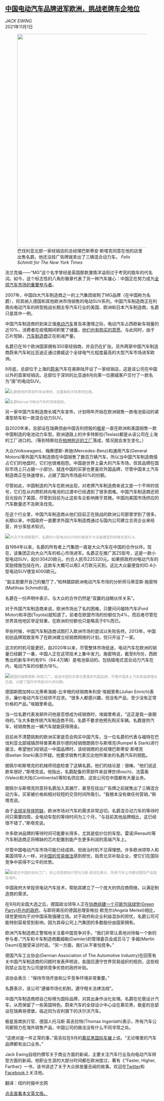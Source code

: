<!--1635761222000-->
[中国电动汽车品牌进军欧洲，挑战老牌车企地位](https://cn.nytimes.com/business/20211101/electric-cars-china-europe/)
------

<address>JACK EWING</address><time pudate="2021-11-01 05:30:10" datetime="2021-11-01 05:30:10">2021年11月1日</time><figure><img src="https://images.weserv.nl/?url=static01.nyt.com/images/2021/11/01/business/00chinaautos-1/00chinaautos-1-master1050.jpg" width="1050" height="700"><figcaption>巴伐利亚北部一家经销店的总经理巴斯蒂安·斯塔克同意在他的店里出售名爵。他还没挂广告牌就卖出了三辆混合动力车。 <cite>Felix Schmitt for The New York Times</cite></figcaption></figure><section><p>法兰克福——“MG”这个名字曾经是英国那款激情洋溢但过于考究的跑车的代名词。如今，这个标志性的八角形徽章代表了另一种汽车雄心：中国正在努力成为<a href="https://cn.nytimes.com/business/20171010/china-hastens-the-world-toward-an-electric-car-future/">全球汽车市场的重要参与者</a>。</p><p>2007年，中国四大汽车制造商之一的上汽集团收购了MG品牌（在中国称为名爵），将其纳入德国和其他欧洲市场销售的电动SUV系列。中国汽车制造商正在利用向电动汽车的转型挑战长期主导汽车行业的美国、欧洲和日本汽车制造商，名爵只是其中一例。</p><p>中国汽车制造商的到来正值<a href="https://www.nytimes.com/2020/12/31/automobiles/tesla-german-automakers.html?searchResultPosition=32">电动汽车</a>普及率激增之际，电动汽车占西欧新车销量的近10%，消费者在疫情期间积累了储蓄，<a href="https://www.nytimes.com/2021/10/14/business/car-shortage-shopping.html" title="Link: https://www.nytimes.com/2021/10/14/business/car-shortage-shopping.html">他们也有购买的意愿</a>。与此同时，由于芯片短缺，<a href="https://www.nytimes.com/2021/04/23/business/auto-semiconductors-general-motors-mercedes.html">汽车制造商</a>正在削减产量。</p><p>名爵已在16个欧洲国家拥有350家经销商，并且仍在扩张。另外两家中国汽车制造商蔚来汽车和比亚迪正通过挪威这个全球电气化程度最高的大型汽车市场进军欧洲。</p><p>9月底，总部位于上海的<a href="https://cn.nytimes.com/business/20210226/china-nio-electric-cars/">蔚来</a>汽车在奥斯陆开设了一家经销店，这是该公司在中国以外的首家经销店。总部位于深圳的比亚迪8月向第一位挪威客户交付了一款名为“唐”的电动SUV。</p><p><img src="https://images.weserv.nl/?url=static01.nyt.com/images/2021/10/28/business/00chinaautos-2/00chinaautos-2-master1050.jpg"><small style="color: #999;">名爵使用的零部件来自博世、法雷奥和大陆等供应商。</small></p><p><img src="https://images.weserv.nl/?url=static01.nyt.com/images/2021/10/28/business/00chinaautos-3/00chinaautos-3-master1050.jpg"><small style="color: #999;">名爵Marvel R电动汽车的驾驶座舱。</small></p><p>另一家中国汽车制造商长城汽车宣布，计划明年开始在欧洲销售一款电池驱动的紧凑型轿车和一款混合动力SUV。</p><p>自2020年来，总部设在瑞典但由中国吉利控股的<a href="https://www.nytimes.com/2019/03/10/business/electric-cars-geneva-auto-show.html">极星</a>一直在欧洲和美国销售一款中国制造的电池动力车型。欧洲道路上的许多特斯拉(Teslas)都是从该公司在上海的工厂进口的。（等到特斯拉<a href="https://www.nytimes.com/2021/07/22/business/tesla-berlin.html">在柏林附近的工厂</a>落成，情况就会发生变化。）</p><p>大众(Volkswagen)、梅赛德斯-奔驰(Mercedes-Benz)和通用汽车(General Motors)等外国汽车制造商在中国销售了数百万辆汽车，所以当中国汽车制造商侵占它们的地盘时，它们也很难抱怨。中国是世界上最大的汽车市场，但其品牌在国际市场上只占据一小部分。就连中国的买家也更喜欢外国品牌，尽管中国本土汽车制造商正在快速增长，占据了国内市场逾40%的份额。</p><p>尽管如此，中国制造的汽车在欧洲出现，对老牌汽车制造商来说又是一个不祥的信号，它们在从内燃机转向电池的过渡中已经遇到了很多困难。中国汽车制造商还把目光投向了美国，尽管到目前为止这些车企影响微乎其微。中国向美国市场供应的汽车数量还不及斯洛伐克。</p><p>在这个行业里，中国汽车制造商从他们目前正在挑战的欧洲公司那里学到了很多。长期以来，中国政府一直要求外国汽车制造商通过与国内公司建立合资企业来经营，并分享技术知识。</p><p><img src="https://images.weserv.nl/?url=static01.nyt.com/images/2021/10/28/business/00chinaautos-6/merlin_193081323_058e3d84-0aa2-4b36-971d-e8889bfe7070-master1050.jpg"><small style="color: #999;">大众汽车成都展厅。名爵的小型电动SUV的价格低于大众最便宜的同类车型ID.4。</small></p><p>自1984年以来，名爵的所有者上汽集团一直是大众汽车在中国的合作伙伴。现在，该集团正向大众汽车的核心市场进军。名爵正在推广其ZS型号，这是一款小型电动SUV，起价30420欧元，约合人民币225320元。如果把政府对电动汽车的奖励措施包括在内，这款车大概可以用2.4万欧元买到。这比大众最便宜的ID.4小型电动SUV便宜4000欧元。</p><p>“副主厨要开自己的餐厅了，”柏林跟踪欧洲电动汽车市场的分析师马蒂亚斯·施密特(Matthias Schmidt)说。</p><p>名爵在一份声明中表示，与大众的合作仍然是“双赢的战略伙伴关系”。</p><p>对于外国汽车制造商来说，欧洲市场出了名的困难。只要问问福特汽车(Ford Motor)和丰田(Toyota)就知道了。前者在欧盟市场的份额仅为4%，而后者尽管在世界其他地区举足轻重，在欧洲的份额也只是略高于6%而已。</p><p>早些时候，中国汽车制造商试图打入欧洲市场的尝试以失败告终。2013年，中国初创品牌观致宣布了在欧洲建立经销商网络的计划，但只开设了一家。</p><p>这次的时机可能更好。自2020年以来，尽管整体市场低迷，电动汽车在欧洲的销量已经翻了一番，中国人正在这项技术上集中发力。施密特说，截至8月份，西欧售出的新车中约有9%（64.4万辆）是电池驱动的。包括插电式混合动力汽车在内，电动汽车的份额为18%。</p><p><img src="https://images.weserv.nl/?url=static01.nyt.com/images/2021/10/28/business/00chinaautos-5/merlin_194748210_9d4a9bc1-9bf4-42fa-b15e-76f63bc746ec-master1050.jpg"><small style="color: #999;">德国的梅赛德斯-奔驰工厂。就连中国的买家也更喜欢外国品牌，尽管中国本土汽车制造商增长迅速，占据了国内市场逾40%的份额。</small></p><p>德国斯图加特以北蒂希海姆-比辛根的经销商朱利安·埃姆里希(Julian Emrich)表示，廉价电动汽车已经供不应求。“很多人都感兴趣，但没有产品，至少没有正常价格的产品，”埃姆里希说。</p><p>当一位名爵代表发邮件问他是否想成为经销商时，埃姆里希说，“这正是我一直期待的。”与大多数传统汽车制造商不同，名爵不要求他预先购买车辆。名爵提供汽车，经销商售出一辆汽车就能获得佣金。</p><p>目前尚不清楚挑剔的欧洲买家是否会购买中国汽车。当一位名爵的代表与福特在巴伐利亚北部城镇昂特普莱希菲尔德的经销商朗佩尔与斯塔克(Rumpel & Stark)进行接洽，希望他们经销这一中国品牌时，该经销商的总经理巴斯蒂安·斯塔克(Bastian Stark)表示怀疑。他要求销售代表交出他所乘坐的名爵汽车的钥匙。</p><p>朗佩尔和斯塔克的机械师彻底检查了这辆名爵。他们的结论是：很棒。“他们说这款车很好，”斯塔克说。他指出，名爵配备的零部件来自博世(Bosch)、法雷奥(Valeo)和大陆(Continental)等知名供应商，这些公司在中国都有大量业务。</p><p>朗佩尔与斯塔克同意将名爵加入其展厅，甚至在挂出广告牌之前就售出了三辆混合动力车。买家被价格和相对较短的交货时间所吸引。“我根本没有做任何营销，”斯塔克说。</p><p>由于<a href="https://www.nytimes.com/2021/04/23/business/auto-semiconductors-general-motors-mercedes.html">全球半导体短缺</a>，欧洲市场对汽车的需求非常迫切。名爵混合动力车的等待时间只需要四周，全电动车型的等待时间为三个月，“与目前其他品牌相比，这已经很不错了，”斯塔克说。</p><p>许多欧洲品牌的等待时间可能要长得多，尤其是低价位的车型。雷诺(Renault)等汽车制造商正将稀缺的芯片配置到能产生更多利润的高端汽车上。</p><p>尽管中国电动汽车市场可能已经成熟，但政治时机不见得理想。许多欧洲领导人和美国领导人一样，对<a href="https://cn.nytimes.com/business/20201231/china-eu-investment-deal/">中国的贸易做法</a>感到担忧，指责北京补贴企业，使它们在国际竞争中获得不公平的优势。</p><p><img src="https://images.weserv.nl/?url=static01.nyt.com/images/2021/10/28/business/00chinaautos-4/merlin_184457430_747bc43b-997e-479a-9362-af0d57456ba1-master1050.jpg"><small style="color: #999;">极星在中国的吉利工厂。该公司首席执行官托马斯·英吉拉表示，所有汽车公司都试图将产品销往海外。</small></p><p>中国政府大举投资电动汽车技术，帮助其建立了一个庞大的供应商网络，以满足制造商的需求。</p><p>在9月的全国大选之后，德国政治领导人正在<a href="https://www.nytimes.com/2021/10/07/world/europe/germany-coalition-election.html">协商组建一个可能包括绿党(Green Party)在内的政府</a>。与即将离任的德国总理安格拉·默克尔(Angela Merkel)相比，绿党更倾向于对中国采取强硬立场。对于政府和企业利益混杂的担忧，名爵公司可能特别容易受到影响，因为其母公司上汽集团的多数股份由国家拥有。</p><p>欧洲汽车制造商正警惕地关注着中国竞争对手。“我们非常认真地对待每一个新的参与者，”汽车和卡车制造商戴姆勒(Daimler)的管理委员会成员马丁·多姆(Martin Daum)在接受采访时说。“另一方面，我们从不害怕竞争。”</p><p>德国汽车工业协会(German Association of The Automotive Industry)在回答有关中国汽车制造商的问题时发表声明说，各国应遵守世界贸易组织的规则，这些规则禁止旨在为公司提供竞争优势的政府补贴。</p><p>该协会表示：“保持市场开放和公平竞争环境非常重要。”</p><p>名爵表示，该公司“遵循市场化机制，遵守相关法律法规”。</p><p>中国汽车制造商把自己标榜为国际品牌，对其出身作淡化处理。名爵在伦敦设计汽车，从而保留了一些英国特色。蔚来汽车的全球设计中心设在慕尼黑，极星的总部设在瑞典哥德堡，临近同为吉利旗下的沃尔沃汽车。</p><p>极星首席执行官、德国人托马斯·英吉拉特(Thomas Ingenlath)表示，所有汽车公司都努力在海外销售产品，中国公司的做法没有什么不同寻常之处。</p><p>“这绝对是一件正常的事，”英吉拉在9月的<a href="https://www.nytimes.com/2021/09/10/business/what-car-shows-may-look-like-if-car-shows-have-a-future.html">慕尼黑国际车展</a>上说。“无论哪里的汽车品牌都有出口业务。”</p></section><footer><p>Jack Ewing自纽约撰写关于商业方面的新闻，主要关注汽车行业及向电动汽车转型方面的新闻。他职业生涯的大部分时间都在欧洲度过，著有《“Faster, Higher, Farther》一书，该书讲述了关于大众排放量丑闻的故事。欢迎在<a rel="nofollow" target="_blank" href="https://twitter.com/JackEwingNYT">Twitter</a>和<a rel="nofollow" target="_blank" href="https://www.facebook.com/jack.ewing3">Facebook</a>上关注他。</p><p>翻译：纽约时报中文网</p><p><a rel="nofollow" target="_blank" href="https://www.nytimes.com/2021/10/31/business/electric-cars-china-europe.html">点击查看本文英文版。</a></p></footer>
